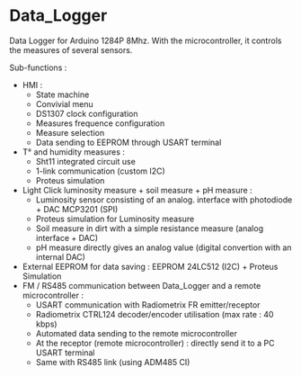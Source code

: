 # Data_Logger
Data Logger for Arduino 1284P 8Mhz. With the microcontroller, it controls the measures of several sensors.

Sub-functions :
- HMI : 
	- State machine
	- Convivial menu
	- DS1307 clock configuration
	- Measures frequence configuration
	- Measure selection
	- Data sending to EEPROM through USART terminal
- T° and humidity measures : 
	- Sht11 integrated circuit use
	- 1-link communication (custom I2C)
	- Proteus simulation
- Light Click luminosity measure + soil measure + pH measure : 
	- Luminosity sensor consisting of an analog. interface with photodiode + DAC MCP3201 (SPI)
	- Proteus simulation for Luminosity measure
	- Soil measure in dirt with a simple resistance measure (analog interface + DAC)
	- pH measure directly gives an analog value (digital convertion with an internal DAC)
- External EEPROM for data saving : EEPROM 24LC512 (I2C) + Proteus Simulation
- FM / RS485 communication between Data_Logger and a remote microcontroller :
	- USART communication with Radiometrix FR emitter/receptor
	- Radiometrix CTRL124 decoder/encoder utilisation (max rate : 40 kbps)
	- Automated data sending to the remote microcontroller
	- At the receptor (remote microcontroller) : directly send it to a PC USART terminal
	- Same with RS485 link (using ADM485 CI)
	
	
